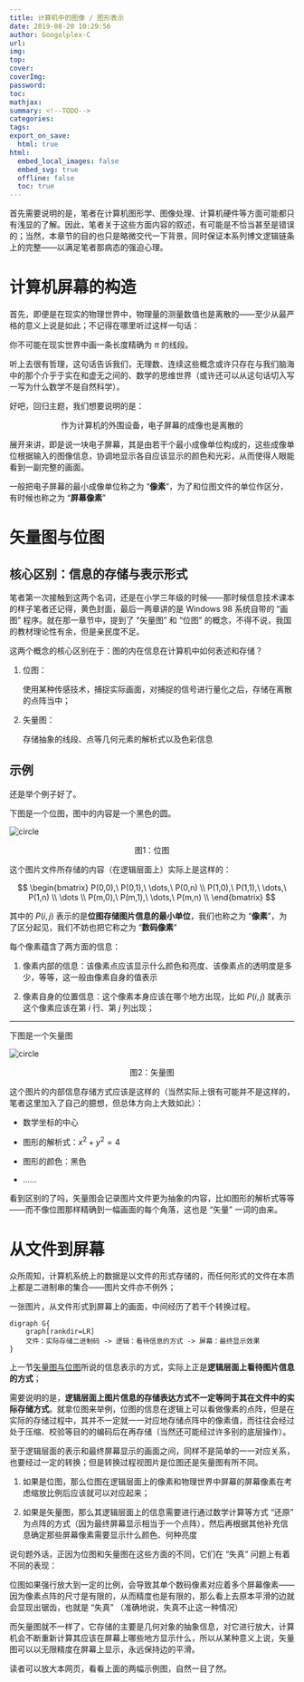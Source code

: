 ```yaml
---
title: 计算机中的图像 / 图形表示
date: 2019-08-20 10:29:56
author: Googolplex-C
url: 
img: 
top: 
cover: 
coverImg: 
password: 
toc: 
mathjax: 
summary: <!--TODO-->
categories: 
tags:
export_on_save:
  html: true
html:
  embed_local_images: false
  embed_svg: true
  offline: false
  toc: true
---
```


首先需要说明的是，笔者在计算机图形学、图像处理、计算机硬件等方面可能都只有浅显的了解。因此，笔者关于这些方面内容的叙述，有可能是不恰当甚至是错误的；当然，本章节的目的也只是略微交代一下背景，同时保证本系列博文逻辑链条上的完整——以满足笔者那病态的强迫心理。

# 计算机屏幕的构造

首先，即便是在现实的物理世界中，物理量的测量数值也是离散的——至少从最严格的意义上说是如此；不记得在哪里听过这样一句话：

你不可能在现实世界中画一条长度精确为 $\pi$ 的线段。

听上去很有哲理，这句话告诉我们，无理数、连续这些概念或许只存在与我们脑海中的那个介乎于实在和虚无之间的、数学的思维世界（或许还可以从这句话切入写一写为什么数学不是自然科学）。

好吧，回归主题，我们想要说明的是：

<p align="center">作为计算机的外围设备，电子屏幕的成像也是离散的</p>

展开来讲，即是说一块电子屏幕，其是由若干个最小成像单位构成的，这些成像单位根据输入的图像信息，协调地显示各自应该显示的颜色和光彩，从而使得人眼能看到一副完整的画面。

一般把电子屏幕的最小成像单位称之为 “**像素**”，为了和位图文件的单位作区分，有时候也称之为 “**屏幕像素**” 

# 矢量图与位图

## 核心区别：信息的存储与表示形式

笔者第一次接触到这两个名词，还是在小学三年级的时候——那时候信息技术课本的样子笔者还记得，黄色封面，最后一两章讲的是 Windows 98 系统自带的 “画图” 程序。就在那一章节中，提到了 “矢量图” 和 “位图” 的概念，不得不说，我国的教材理论性有余，但是亲民度不足。

这两个概念的核心区别在于：图的内在信息在计算机中如何表述和存储？

1. 位图：

    使用某种传感技术，捕捉实际画面，对捕捉的信号进行量化之后，存储在离散的点阵当中；

2. 矢量图：

    存储抽象的线段、点等几何元素的解析式以及色彩信息

## 示例
还是举个例子好了。

下图是一个位图，图中的内容是一个黑色的圆。

![circle](./Circle.png)
<center>图1：位图</center>

这个图片文件所存储的内容（在逻辑层面上）实际上是这样的：

$$
\begin{bmatrix}
P(0,0),\ P(0,1),\ \dots,\ P(0,n) \\
P(1,0),\ P(1,1),\ \dots,\ P(1,n) \\
\dots \\
P(m,0),\ P(m,1),\ \dots,\ P(m,n) \\
\end{bmatrix}
$$

其中的 $P(i,j)$ 表示的是**位图存储图片信息的最小单位**，我们也称之为 “**像素**”，为了区分起见，我们不妨也把它称之为 “**数码像素**"

每个像素蕴含了两方面的信息：

1. 像素内部的信息：该像素点应该显示什么颜色和亮度、该像素点的透明度是多少，等等，这一般由像素自身的值表示

2. 像素自身的位置信息：这个像素本身应该在哪个地方出现，比如 $P(i,j)$ 就表示这个像素应该在第 $i$ 行、第 $j$ 列出现；

---

下图是一个矢量图

![circle](./Circle.svg)
<center>图2：矢量图</center>

这个图片的内部信息存储方式应该是这样的（当然实际上很有可能并不是这样的，笔者这里加入了自己的臆想，但总体方向上大致如此）：

- 数学坐标的中心

- 图形的解析式：$x^2+y^2=4$

- 图形的颜色：黑色

- ……

看到区别的了吗，矢量图会记录图片文件更为抽象的内容，比如图形的解析式等等——而不像位图那样精确到一幅画面的每个角落，这也是 “矢量” 一词的由来。

# 从文件到屏幕

众所周知，计算机系统上的数据是以文件的形式存储的，而任何形式的文件在本质上都是二进制串的集合——图片文件亦不例外；

一张图片，从文件形式到屏幕上的画面，中间经历了若干个转换过程。

```viz{align=center}
digraph G{
    graph[rankdir=LR]
    文件：实际存储二进制码 -> 逻辑：看待信息的方式 -> 屏幕：最终显示效果
}
```

上一节[矢量图与位图](#矢量图与位图)所说的信息表示的方式，实际上正是**逻辑层面上看待图片信息的方式**；

需要说明的是，**逻辑层面上图片信息的存储表达方式不一定等同于其在文件中的实际存储方式**。就拿位图来举例，位图的信息在逻辑上可以看做像素的点阵，但是在实际的存储过程中，其并不一定就一一对应地存储点阵中的像素值，而往往会经过处于压缩、校验等目的的编码后在再存储（当然还可能经过许多别的底层操作）。

至于逻辑层面的表示和最终屏幕显示的画面之间，同样不是简单的一一对应关系，也要经过一定的转换；但是转换过程视图片是位图还是矢量图有所不同。

1. 如果是位图，那么位图在逻辑层面上的像素和物理世界中屏幕的屏幕像素在考虑缩放比例后应该就可以对应起来；

2. 如果是矢量图，那么其逻辑层面上的信息需要进行通过数学计算等方式 “还原” 为点阵的方式（因为最终屏幕显示相当于一个点阵），然后再根据其他补充信息确定那些屏幕像素需要显示什么颜色、何种亮度

说句题外话，正因为位图和矢量图在这些方面的不同，它们在 “失真” 问题上有着不同的表现：

位图如果强行放大到一定的比例，会导致其单个数码像素对应着多个屏幕像素——因为像素点阵的尺寸是有限的，从而精度也是有限的，那么看上去原本平滑的边就会显现出锯齿，也就是 “失真” （准确地说，失真不止这一种情况）

而矢量图就不一样了，它存储的主要是几何对象的抽象信息，对它进行放大，计算机会不断重新计算其应该在屏幕上哪些地方显示什么，所以从某种意义上说，矢量图可以以无限精度在屏幕上显示，永远保持边的平滑。

读者可以放大本网页，看看上面的两幅示例图，自然一目了然。





